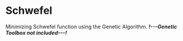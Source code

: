 # Schwefel
Minimizing Schwefel function using the Genetic Algorithm.
**_!---Genetic Toolbox not included---!_**
